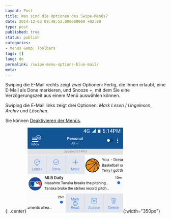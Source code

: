 ```yaml
---
Layout: Post
title: Was sind die Optionen des Swipe-Menüs?
date: 2014-12-03 09:48:52.000000000 +02:00
type: post
published: true
status: publish
categories:
- Menus &amp; Toolbars
tags: []
lang: de
permalink: /swipe-menu-options-blue-mail/
meta:
---
```


Swiping die E-Mail rechts zeigt zwei Optionen: Fertig, die Ihnen erlaubt, eine E-Mail als Done markieren, und Snooze +, mit dem Sie eine Verzögerungszeit aus einem Menü auswählen können.

Swiping die E-Mail links zeigt drei Optionen: *Mark Lesen* / *Ungelesen*, *Archiv* und *Löschen*.

Sie können [Deaktivieren der Menüs](/configure-left-right-swipe-menu/).

{: .center}
![Swipes](/assets/swipes1-1.jpg){:width="350px"}
